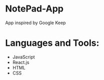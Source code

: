 # NotePad-App

App inspired by Google Keep

# Languages and Tools: 
- JavaScript
- React.js
- HTML
- CSS
